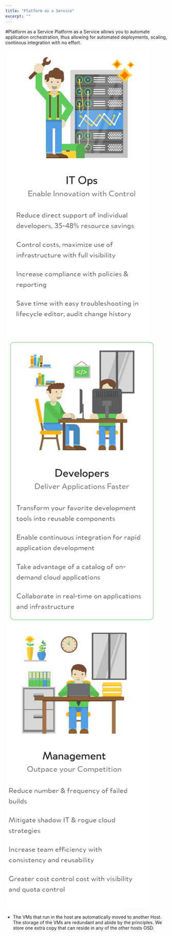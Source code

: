 ```yaml
---
title: "Platform as a Service"
excerpt: ""
---
```

#Platform as a Service
Platform as a Service allows you to automate application orchestration, thus allowing for automated deployments, scaling, continous integration with no effort.

![VirtEngine ITOps increased efficiency through cloud platform](/images/itops.png "VirtEngine ItOPS benefits Cloud Platform")
![VirtEngine ITOps increased efficiency through cloud platform](/images/developers.png "VirtEngine ItOPS benefits Cloud Platform")
![VirtEngine ITOps increased efficiency through cloud platform](/images/management.png "VirtEngine ItOPS benefits Cloud Platform")

*  The VMs that run in the host are automatically moved to another Host. The storage of the VMs are redundant and abide by the principles. We store one extra copy that can reside in any of the other hosts OSD.
